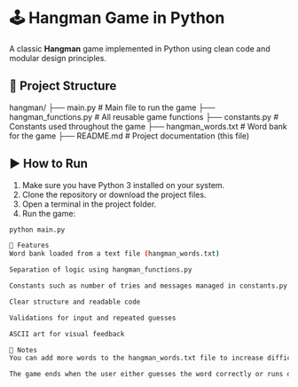 # 🕹️ Hangman Game in Python

A classic **Hangman** game implemented in Python using clean code and modular design principles.

## 📁 Project Structure

hangman/
├── main.py # Main file to run the game
├── hangman_functions.py # All reusable game functions
├── constants.py # Constants used throughout the game
├── hangman_words.txt # Word bank for the game
├── README.md # Project documentation (this file)

## ▶️ How to Run

1. Make sure you have Python 3 installed on your system.
2. Clone the repository or download the project files.
3. Open a terminal in the project folder.
4. Run the game:

```bash
python main.py

🔧 Features
Word bank loaded from a text file (hangman_words.txt)

Separation of logic using hangman_functions.py

Constants such as number of tries and messages managed in constants.py

Clear structure and readable code

Validations for input and repeated guesses

ASCII art for visual feedback

📝 Notes
You can add more words to the hangman_words.txt file to increase difficulty.

The game ends when the user either guesses the word correctly or runs out of attempts.
